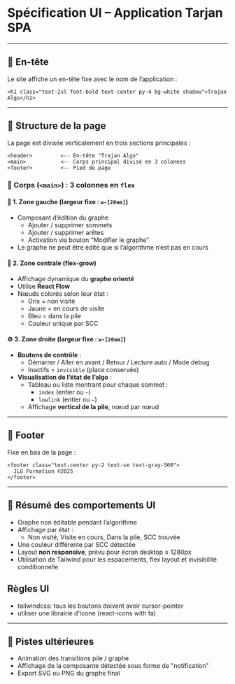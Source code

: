 # Spécification UI – Application Tarjan SPA

---

## 🧩 En-tête

Le site affiche un en-tête fixe avec le nom de l’application :

```
<h1 class="text-2xl font-bold text-center py-4 bg-white shadow">Trajan Algo</h1>
```

---

## 🧱 Structure de la page

La page est divisée verticalement en trois sections principales :

```
<header>         <-- En-tête "Trajan Algo"
<main>           <-- Corps principal divisé en 3 colonnes
<footer>         <-- Pied de page
```

### 📐 Corps (`<main>`) : 3 colonnes en `flex`

#### 🧭 1. Zone gauche (largeur fixe : `w-[20em]`)

- Composant d’édition du graphe
  - Ajouter / supprimer sommets
  - Ajouter / supprimer arêtes
  - Activation via bouton “Modifier le graphe”
- Le graphe ne peut être édité que si l’algorithme n’est pas en cours

#### 🔷 2. Zone centrale (flex-grow)

- Affichage dynamique du **graphe orienté**
- Utilise **React Flow**
- Nœuds colorés selon leur état :
  - Gris = non visité
  - Jaune = en cours de visite
  - Bleu = dans la pile
  - Couleur unique par SCC

#### ⚙️ 3. Zone droite (largeur fixe : `w-[20em]`)

- **Boutons de contrôle** :
  - Démarrer / Aller en avant / Retour / Lecture auto / Mode debug
  - Inactifs = `invisible` (place conservée)
- **Visualisation de l’état de l’algo** :
  - Tableau ou liste montrant pour chaque sommet :
    - `index` (entier ou `—`)
    - `lowlink` (entier ou `—`)
  - Affichage **vertical de la pile**, nœud par nœud

---

## 🎨 Footer

Fixe en bas de la page :

```
<footer class="text-center py-2 text-sm text-gray-500">
  JLG Formation ©2025
</footer>
```

---

## 🧪 Résumé des comportements UI

- Graphe non éditable pendant l’algorithme
- Affichage par état :
  - Non visité, Visite en cours, Dans la pile, SCC trouvée
- Une couleur différente par SCC détectée
- Layout **non responsive**, prévu pour écran desktop ≥ 1280px
- Utilisation de Tailwind pour les espacements, flex layout et invisibilité conditionnelle

## Règles UI

- tailwindcss: tous les boutons doivent avoir cursor-pointer
- utiliser une librairie d'icone (react-icons with fa)

---

## 🔮 Pistes ultérieures

- Animation des transitions pile / graphe
- Affichage de la composante détectée sous forme de "notification"
- Export SVG ou PNG du graphe final
